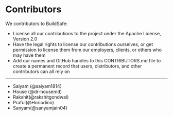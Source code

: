 # Contributors

We contributors to BuildSafe:

* License all our contributions to the project under the Apache License, Version 2.0
* Have the legal rights to license our contributions ourselves, or get permission to license them from our employers, clients, or others who may have them
* Add our names and GitHub handles to this CONTRIBUTORS.md file to create a permanent record that users, distributors, and other contributors can all rely on

-----------
* Saiyam (@saiyam1814)
* House (@dr-housemd)
* Rakshit(@rakshitgondwal)
* Praful(@Horiodino)
* Sanyam(@sanyamjain04)
